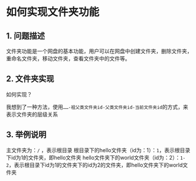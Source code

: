 # 如何实现文件夹功能

## 1. 问题描述

文件夹功能是一个网盘的基本功能，用户可以在网盘中创建文件夹，删除文件夹，重命名文件夹，移动文件夹，查看文件夹中的文件等。

## 2. 文件夹实现

如何实现？

我想到了一种方法，使用`……-祖父类文件夹id-父类文件夹id-当前文件夹id`的方式，来表示文件夹的层级关系

## 3. 举例说明

主文件夹为：`/` ，表示根目录
根目录下的hello文件夹（id为：1）：`1`，表示根目录下id为1的文件夹，即hello文件夹
hello文件夹下的world文件夹（id为：2）：`1-2`，表示根目录下id为1的文件夹下的id为2的文件夹，即hello文件夹下的world文件夹